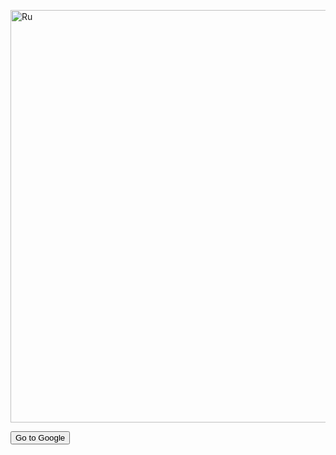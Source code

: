 <!DOCTYPE html>
<html>


<p>
<img border="0" alt="Ru" src="https://78.media.tumblr.com/8231ea2e6af9eaceb02ed317ac6fc61b/tumblr_pfbvnd3hly1xchmeyo1_1280.jpg" width="840" height="660">
</a>
</p>

<input type="button" onclick="location.href='https://www.facebook.com/pikiaorunanga/?ref=br_rs';" value="Go to Google" />


</body>
    </html>
  
